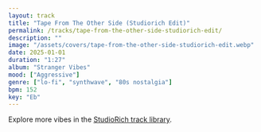 ```yaml
---
layout: track
title: "Tape From The Other Side (Studiorich Edit)"
permalink: /tracks/tape-from-the-other-side-studiorich-edit/
description: ""
image: "/assets/covers/tape-from-the-other-side-studiorich-edit.webp"
date: 2025-01-01
duration: "1:27"
album: "Stranger Vibes"
mood: ["Aggressive"]
genre: ["lo-fi", "synthwave", "80s nostalgia"]
bpm: 152
key: "Eb"
---
```


Explore more vibes in the [StudioRich track library](/tracks/).
